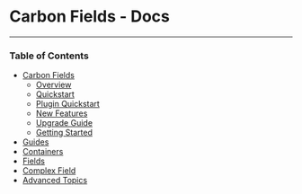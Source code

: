 Carbon Fields - Docs
====================

---

### Table of Contents

* [Carbon Fields](https://github.com/htmlburger/carbon-fields-docs/blob/master/documentation/)
    * [Overview](https://github.com/htmlburger/carbon-fields-docs/blob/master/documentation/1-overview.md)
    * [Quickstart](https://github.com/htmlburger/carbon-fields-docs/blob/master/documentation/10-quickstart.md)
    * [Plugin Quickstart](https://github.com/htmlburger/carbon-fields-docs/blob/master/documentation/15-plugin-quickstart.md)
    * [New Features](https://github.com/htmlburger/carbon-fields-docs/blob/master/documentation/20-new-features.md)
    * [Upgrade Guide](https://github.com/htmlburger/carbon-fields-docs/blob/master/documentation/30-upgrade-guide.md)
    * [Getting Started](https://github.com/htmlburger/carbon-fields-docs/blob/master/documentation/40-getting-started.md)
* [Guides](https://github.com/htmlburger/carbon-fields-docs/tree/master/documentation/1-guides)
* [Containers](https://github.com/htmlburger/carbon-fields-docs/tree/master/documentation/10-containers)
* [Fields](https://github.com/htmlburger/carbon-fields-docs/tree/master/documentation/20-fields)
* [Complex Field](https://github.com/htmlburger/carbon-fields-docs/tree/master/documentation/30-complex-field)
* [Advanced Topics](https://github.com/htmlburger/carbon-fields-docs/tree/master/documentation/40-advanced-topics)